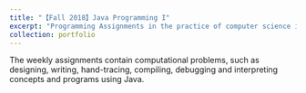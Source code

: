 ```yaml
---
title: "【Fall 2018】Java Programming I"
excerpt: "Programming Assignments in the practice of computer science in Java are showcased.<br/><img src='/images/_17_cse8a.jpg'>"
collection: portfolio
---
```


The weekly assignments contain computational problems, such as designing, writing, hand-tracing, compiling, debugging and interpreting concepts and programs using Java.  

